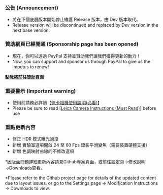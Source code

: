 ### 公告 (Announcement)
- 將在下個底層版本開始停止維護 Release 版本，由 Dev 版本取代。
- Release version will be discontinued and replaced by Dev version in the next base version.

### 贊助網頁已經開通 (Sponsorship page has been opened)
- 現在，你可以透過 PayPal 支持並贊助我們讓我們獲得更新的動力！
- Now, you can support and sponsor us through PayPal to give us the impetus to renew!

**[點我將前往贊助頁面](https://paypal.me/holybear0610)**

### 重要警示 (Important warning)
- 使用前請務必詳讀【[徠卡相機使用說明(必看)](https://github.com/a406010503/Miui_Camera/blob/main/Leica.md)】
- Please be sure to read [[Leica Camera Instructions (Must Read)](https://github.com/a406010503/Miui_Camera/blob/main/Leica_en.md)] before use

### 重點更新內容
- 修正 HDR 模式曝光過度
- 新增 實驗室選項開啟 24 至 60 Fps 錄影平滑變焦（需要裝置硬體支援）
- 新增 色調映射曲線的不修改選項

*因版面問題詳細更新內容請見Github專案頁面，或前往設定頁→修改說明→Downloads查看。

*Please refer to the Github project page for details of the updated content due to layout issues, or go to the Settings page → Modification Instructions → Downloads to view.
